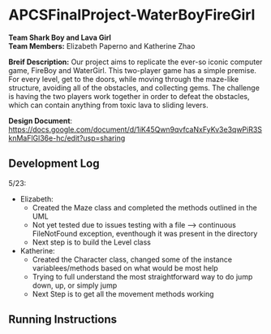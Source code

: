 # APCSFinalProject-WaterBoyFireGirl

**Team Shark Boy and Lava Girl** <br />
**Team Members:** Elizabeth Paperno and Katherine Zhao <br />

**Breif Description:** Our project aims to replicate the ever-so iconic computer game, FireBoy and WaterGirl. This two-player game has a simple premise. For every level, get to the doors, while moving through the maze-like structure, avoiding all of the obstacles, and collecting gems. The challenge is having the two players work together in order to defeat the obstacles, which can contain anything from toxic lava to sliding levers.

**Design Document**: https://docs.google.com/document/d/1iK45Qwn9qvfcaNxFyKv3e3qwPiR3SknMaFlGl36e-hc/edit?usp=sharing

## Development Log
5/23: 
* Elizabeth: 
  * Created the Maze class and completed the methods outlined in the UML
  * Not yet tested due to issues testing with a file --> continuous FileNotFound exception, eventhough it was present in the directory
  * Next step is to build the Level class
* Katherine:
  * Created the Character class, changed some of the instance variablees/methods based on what would be most help 
  * Trying to full understand the most straightforward way to do jump down, up, or simply jump 
  * Next Step is to get all the movement methods working

## Running Instructions
